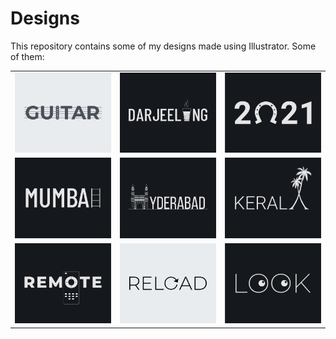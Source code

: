 # Designs
This repository contains some of my designs made using Illustrator.
Some of them:
<table>
    <tr>
      <td><img src="2020-12/png/02.12.2020.png"></td>
      <td><img src="2020-12/png/31.12.2020.png"></td>
      <td><img src="2021-01/png/01.01.2021.png"></td>
    </tr>
    <tr>
      <td><img src="2020-12/png/27.12.2020.png"></td>
      <td><img src="2020-12/png/20.12.2020.png"></td>
      <td><img src="2020-12/png/25.12.2020.png"></td>
    </tr>
    <tr>
      <td><img src="2020-12/png/08.12.2020.png"></td>
      <td><img src="2020-11/png/25.11.2020.png"></td>
      <td><img src="2021-01/png/16.01.2021.png"></td>
    </tr>
</table>
